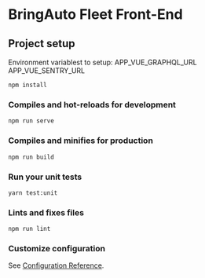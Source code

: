 # BringAuto Fleet Front-End

## Project setup
Environment variablest to setup:
    APP_VUE_GRAPHQL_URL 
    APP_VUE_SENTRY_URL 

```
npm install
```

### Compiles and hot-reloads for development
```
npm run serve
```

### Compiles and minifies for production
```
npm run build
```

### Run your unit tests
```
yarn test:unit
```

### Lints and fixes files
```
npm run lint
```

### Customize configuration
See [Configuration Reference](https://cli.vuejs.org/config/).
